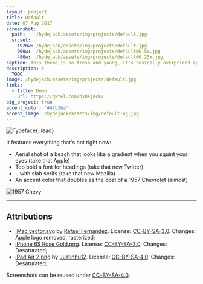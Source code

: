 ```yaml
---
layout: project
title: Default
date: 07 Aug 2017
screenshot:
  path:    /hydejack/assets/img/projects/default.jpg
  srcset:
    1920w: /hydejack/assets/img/projects/default.jpg
    960w:  /hydejack/assets/img/projects/default@0,5x.jpg
    480w:  /hydejack/assets/img/projects/default@0,25x.jpg
caption: This theme is so fresh and young, it's basically overpriced apple cider for the web.
description: >
  TODO
image: /hydejack/assets/img/projects/default.jpg
links:
  - title: Demo
    url: https://qwtel.com/hydejack/
big_project: true
accent_color: '#4fb1ba'
accent_image: /hydejack/assets/img/default-bg.jpg
---
```


![Typeface](/hydejack/assets/img/default-1.jpg){:.lead}

It features everything that's hot right now:
* Aerial shot of a beach that looks like a gradient when you squint your eyes (take that Apple)
* Too bold a font for headings (take that new Twitter)
* ...with slab serifs (take that new Mozilla)
* An accent color that doubles as the coat of a 1957 Chevrolet (almost)

![1957 Chevy](https://upload.wikimedia.org/wikipedia/commons/b/b1/57_Chevy_210.jpg)

***

## Attributions
* [IMac vector.svg](https://commons.wikimedia.org/wiki/File:IMac_vector.svg)
  by [Rafael Fernandez](https://commons.wikimedia.org/wiki/User:TheGoldenBox).
  License: [CC-BY-SA-3.0]. Changes: Apple logo removed, rasterized;
* [iPhone 6S Rose Gold.png](https://commons.wikimedia.org/wiki/File:IPhone_6S_Rose_Gold.png).
  License: [CC-BY-SA-3.0]. Changes: Desaturated;
* [iPad Air 2.png](https://commons.wikimedia.org/wiki/File:IPad_Air_2.png)
  by [Justinhu12](https://commons.wikimedia.org/wiki/User:Justinhu12).
  License: [CC-BY-SA-4.0]. Changes: Desaturated;

Screenshots can be reused under [CC-BY-SA-4.0].

[CC-BY-SA-4.0]: https://creativecommons.org/licenses/by-sa/4.0/
[CC-BY-SA-3.0]: https://creativecommons.org/licenses/by-sa/3.0/
